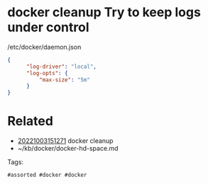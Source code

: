 # docker cleanup Try to keep logs under control
/etc/docker/daemon.json
```json
{
	  "log-driver": "local",
	  "log-opts": {
		  "max-size": "5m"
	  }
}
```

# Related

- [20221003151271](/zet/20221003151271/README.md) docker cleanup
- ~/kb/docker/docker-hd-space.md

Tags:

    #assorted #docker #docker
